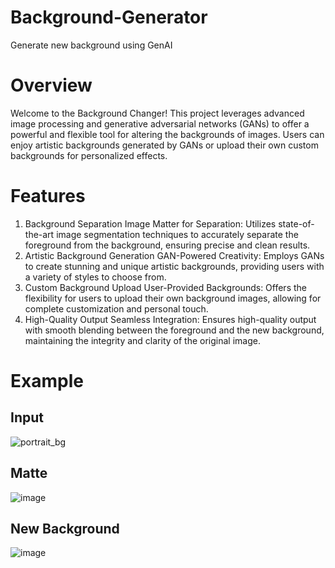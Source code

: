 # Background-Generator
Generate new background using GenAI
# Overview
Welcome to the Background Changer! This project leverages advanced image processing and generative adversarial networks (GANs) to offer a powerful and flexible tool for altering the backgrounds of images. Users can enjoy artistic backgrounds generated by GANs or upload their own custom backgrounds for personalized effects.

# Features
1. Background Separation
Image Matter for Separation: Utilizes state-of-the-art image segmentation techniques to accurately separate the foreground from the background, ensuring precise and clean results.
2. Artistic Background Generation
GAN-Powered Creativity: Employs GANs to create stunning and unique artistic backgrounds, providing users with a variety of styles to choose from.
3. Custom Background Upload
User-Provided Backgrounds: Offers the flexibility for users to upload their own background images, allowing for complete customization and personal touch.
4. High-Quality Output
Seamless Integration: Ensures high-quality output with smooth blending between the foreground and the new background, maintaining the integrity and clarity of the original image.

# Example
## Input
![portrait_bg](https://github.com/hiteshkukreja100/Background-Generator/assets/117500378/6ad69d43-c52d-4e89-87f1-50df747d0746)
## Matte
![image](https://github.com/hiteshkukreja100/Background-Generator/assets/117500378/8fe53750-b6e7-4946-946f-0aef85496e54)
## New Background
![image](https://github.com/hiteshkukreja100/Background-Generator/assets/117500378/8fe4f300-b44e-4500-bdad-f7ccfd714c7d)

